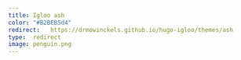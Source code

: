 ```yaml
---
title: Igloo ash
color: "#B2BEB5d4"
redirect:   https://drmowinckels.github.io/hugo-igloo/themes/ash
type:  redirect
image: penguin.png
---
```

